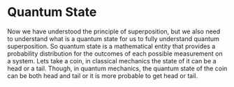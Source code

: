 <!---->
# **Quantum State**

Now we have understood the principle of superposition, but we also need to understand what is a quantum state for us to fully understand quantum superposition. So quantum state is a mathematical entity that provides a probability distribution for the outcomes of each possible measurement on a system. Lets take a coin, in classical mechanics the state of it can be a head or a tail. Though, in quantum mechanics, the quantum state of the coin can be both head and tail or  it is more probable to get head or tail. 

